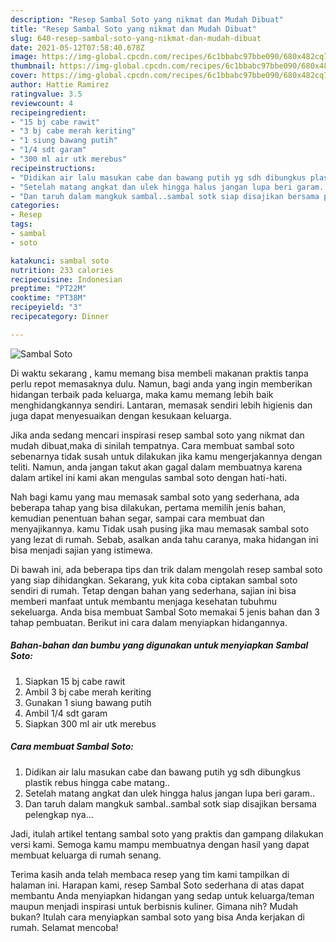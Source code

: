 ```yaml
---
description: "Resep Sambal Soto yang nikmat dan Mudah Dibuat"
title: "Resep Sambal Soto yang nikmat dan Mudah Dibuat"
slug: 640-resep-sambal-soto-yang-nikmat-dan-mudah-dibuat
date: 2021-05-12T07:58:40.678Z
image: https://img-global.cpcdn.com/recipes/6c1bbabc97bbe090/680x482cq70/sambal-soto-foto-resep-utama.jpg
thumbnail: https://img-global.cpcdn.com/recipes/6c1bbabc97bbe090/680x482cq70/sambal-soto-foto-resep-utama.jpg
cover: https://img-global.cpcdn.com/recipes/6c1bbabc97bbe090/680x482cq70/sambal-soto-foto-resep-utama.jpg
author: Hattie Ramirez
ratingvalue: 3.5
reviewcount: 4
recipeingredient:
- "15 bj cabe rawit"
- "3 bj cabe merah keriting"
- "1 siung bawang putih"
- "1/4 sdt garam"
- "300 ml air utk merebus"
recipeinstructions:
- "Didikan air lalu masukan cabe dan bawang putih yg sdh dibungkus plastik rebus hingga cabe matang.."
- "Setelah matang angkat dan ulek hingga halus jangan lupa beri garam.."
- "Dan taruh dalam mangkuk sambal..sambal sotk siap disajikan bersama pelengkap nya..."
categories:
- Resep
tags:
- sambal
- soto

katakunci: sambal soto 
nutrition: 233 calories
recipecuisine: Indonesian
preptime: "PT22M"
cooktime: "PT38M"
recipeyield: "3"
recipecategory: Dinner

---
```



![Sambal Soto](https://img-global.cpcdn.com/recipes/6c1bbabc97bbe090/680x482cq70/sambal-soto-foto-resep-utama.jpg)

Di waktu  sekarang , kamu memang bisa membeli makanan praktis tanpa perlu repot memasaknya dulu. Namun, bagi anda yang ingin memberikan hidangan terbaik pada keluarga, maka kamu memang lebih baik menghidangkannya sendiri. Lantaran, memasak sendiri lebih higienis dan juga dapat menyesuaikan dengan kesukaan keluarga.

Jika anda sedang mencari inspirasi resep sambal soto yang nikmat dan mudah dibuat,maka di sinilah tempatnya. Cara membuat sambal soto  sebenarnya tidak susah untuk dilakukan jika kamu mengerjakannya dengan teliti. Namun, anda jangan takut akan gagal dalam membuatnya 
karena dalam artikel ini kami akan mengulas sambal soto dengan hati-hati.  



Nah bagi kamu yang mau memasak sambal soto yang sederhana, ada beberapa tahap yang bisa dilakukan, pertama memilih jenis bahan, kemudian penentuan bahan segar, sampai cara membuat dan menyajikannya. kamu Tidak usah pusing jika mau memasak sambal soto yang lezat di rumah. Sebab, asalkan anda  tahu caranya, maka hidangan ini bisa menjadi sajian yang istimewa.

Di bawah ini, ada beberapa tips dan trik dalam mengolah resep sambal soto yang siap dihidangkan. Sekarang, yuk kita coba ciptakan sambal soto sendiri di rumah. Tetap dengan bahan yang sederhana, sajian ini bisa memberi manfaat untuk membantu menjaga kesehatan tubuhmu sekeluarga. Anda bisa membuat Sambal Soto memakai 5 jenis bahan dan 3 tahap pembuatan. Berikut ini cara dalam menyiapkan hidangannya.

<!--inarticleads1-->

##### Bahan-bahan dan bumbu yang digunakan untuk menyiapkan Sambal Soto:

1. Siapkan 15 bj cabe rawit
1. Ambil 3 bj cabe merah keriting
1. Gunakan 1 siung bawang putih
1. Ambil 1/4 sdt garam
1. Siapkan 300 ml air utk merebus




<!--inarticleads2-->

##### Cara membuat Sambal Soto:

1. Didikan air lalu masukan cabe dan bawang putih yg sdh dibungkus plastik rebus hingga cabe matang..
1. Setelah matang angkat dan ulek hingga halus jangan lupa beri garam..
1. Dan taruh dalam mangkuk sambal..sambal sotk siap disajikan bersama pelengkap nya...




Jadi, itulah artikel tentang  sambal soto  yang praktis dan gampang dilakukan versi kami. Semoga kamu mampu membuatnya dengan hasil yang dapat membuat keluarga di rumah senang. 

Terima kasih anda telah membaca resep yang tim kami tampilkan di halaman ini. Harapan kami, resep  Sambal Soto sederhana di atas dapat membantu Anda menyiapkan hidangan yang sedap untuk keluarga/teman maupun menjadi inspirasi untuk berbisnis kuliner. Gimana nih? Mudah bukan? Itulah cara menyiapkan sambal soto yang bisa Anda kerjakan di rumah. Selamat mencoba!

